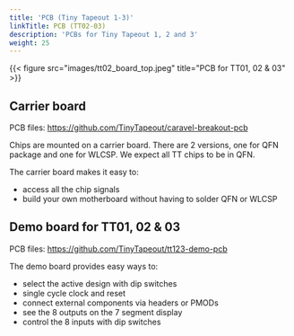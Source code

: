 ```yaml
---
title: 'PCB (Tiny Tapeout 1-3)'
linkTitle: PCB (TT02-03)
description: 'PCBs for Tiny Tapeout 1, 2 and 3'
weight: 25
---
```


{{< figure src="images/tt02_board_top.jpeg" title="PCB for TT01, 02 & 03" >}}

## Carrier board

PCB files: https://github.com/TinyTapeout/caravel-breakout-pcb

Chips are mounted on a carrier board. There are 2 versions, one for QFN package and one for WLCSP.
We expect all TT chips to be in QFN.

The carrier board makes it easy to:

* access all the chip signals
* build your own motherboard without having to solder QFN or WLCSP

## Demo board for TT01, 02 & 03

PCB files: https://github.com/TinyTapeout/tt123-demo-pcb

The demo board provides easy ways to:

* select the active design with dip switches
* single cycle clock and reset
* connect external components via headers or PMODs
* see the 8 outputs on the 7 segment display
* control the 8 inputs with dip switches

